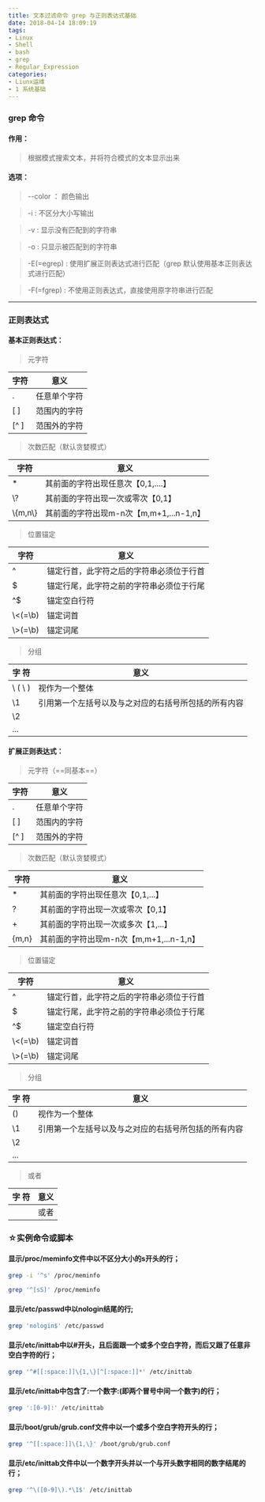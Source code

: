 ```yaml
---
title: 文本过滤命令 grep 与正则表达式基础
date: 2018-04-14 18:09:19
tags: 
- Linux
- Shell
- bash
- grep
- Regular_Expression
categories:
- Liunx运维
- 1 系统基础
---
```



###   grep 命令


#### 作用：

> 根据模式搜索文本，并将符合模式的文本显示出来


####  选项：

> --color  ： 颜色输出

> -i       :  不区分大小写输出

> -v       :  显示没有匹配到的字符串

> -o       :  只显示被匹配到的字符串

> -E(=egrep) : 使用扩展正则表达式进行匹配（grep 默认使用基本正则表达式进行匹配）

> -F(=fgrep) : 不使用正则表达式，直接使用原字符串进行匹配


---



###   正则表达式

#### 基本正则表达式：

> 元字符

字符 | 意义
---  |---
.    | 任意单个字符
[ ]  | 范围内的字符
[^ ] | 范围外的字符

> 次数匹配（默认贪婪模式）


字符 | 意义
---  |---
*    | 其前面的字符出现任意次【0,1,....】
\\\?   | 其前面的字符出现一次或零次【0,1】
\\\{m,n\\\}| 其前面的字符出现m-n次【m,m+1,...n-1,n】

> 位置锚定

字符 | 意义
---  |---
^    | 锚定行首，此字符之后的字符串必须位于行首
$    | 锚定行尾，此字符之前的字符串必须位于行尾
^$   | 锚定空白行符
\\\<(=\b)  | 锚定词首
\\\>(=\b)  | 锚定词尾

> 分组

字 符 | 意义
---    |---
   \ \(  \ \)    | 视作为一个整体
  \\1    | 引用第一个左括号以及与之对应的右括号所包括的所有内容
\\2    | 
...|


#### 扩展正则表达式：

> 元字符（==同基本==）

字符 | 意义
---  |---
.    | 任意单个字符
[ ]  | 范围内的字符
[^ ] | 范围外的字符

> 次数匹配（默认贪婪模式）


字符 | 意义
---  |---
*    | 其前面的字符出现任意次【0,1,...】
?    | 其前面的字符出现一次或零次【0,1】
+    | 其前面的字符出现一次或多次【1,...】
{m,n}| 其前面的字符出现m-n次【m,m+1,...n-1,n】

> 位置锚定

字符 | 意义
---  |---
^    | 锚定行首，此字符之后的字符串必须位于行首
$    | 锚定行尾，此字符之前的字符串必须位于行尾
^$   | 锚定空白行符
\\\<(=\b)  | 锚定词首
\\\>(=\b)  | 锚定词尾

> 分组

字 符 | 意义
---    |---
()     | 视作为一个整体
\\1    | 引用第一个左括号以及与之对应的右括号所包括的所有内容
\\2    | 
...|

> 或者

字 符 | 意义
---    |---
|     | 或者




###  ☆实例命令或脚本

#### 显示/proc/meminfo文件中以不区分大小的s开头的行；


```sh
grep -i '^s' /proc/meminfo

grep '^[sS]' /proc/meminfo
```


#### 显示/etc/passwd中以nologin结尾的行;


```sh
grep 'nologin$' /etc/passwd
```

#### 显示/etc/inittab中以#开头，且后面跟一个或多个空白字符，而后又跟了任意非空白字符的行；


```sh
grep '^#[[:space:]]\{1,\}[^[:space:]]*' /etc/inittab
```

#### 显示/etc/inittab中包含了:一个数字:(即两个冒号中间一个数字)的行；


```sh
grep ':[0-9]:' /etc/inittab
```

#### 显示/boot/grub/grub.conf文件中以一个或多个空白字符开头的行；


```sh
grep '^[[:space:]]\{1,\}' /boot/grub/grub.conf
```

#### 显示/etc/inittab文件中以一个数字开头并以一个与开头数字相同的数字结尾的行；


```sh
grep '^\([0-9]\).*\1$' /etc/inittab
```





